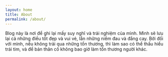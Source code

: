 ```yaml
---
layout: home
title: About
permalink: /about/
---
```


<p style="text-align: justify;">
Blog này là nơi để ghi lại mấy suy nghĩ và trải nghiệm của mình. Mình sẽ lưu lại cả những điều tốt đẹp và vui vẻ, lẫn những niềm đau
và đắng cay. Bởi đối với mình, nếu không trải qua những tổn thương, thì làm sao có thể thấu hiểu trái tim, và để bản thân cố không bao
giờ làm tổn thương người khác.
</p>
